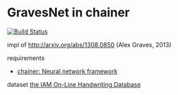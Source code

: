 # GravesNet in chainer

[![Build Status](https://travis-ci.org/ShigekiKarita/gravesnet.svg)](https://travis-ci.org/ShigekiKarita/gravesnet)

impl of http://arxiv.org/abs/1308.0850 (Alex Graves, 2013)

requirements
+ [chainer: Neural network framework](https://github.com/pfnet/chainer)

dataset
[the IAM On-Line Handwriting Database](http://www.iam.unibe.ch/fki/databases/iam-on-line-handwriting-database/download-the-iam-on-line-handwriting-database)
